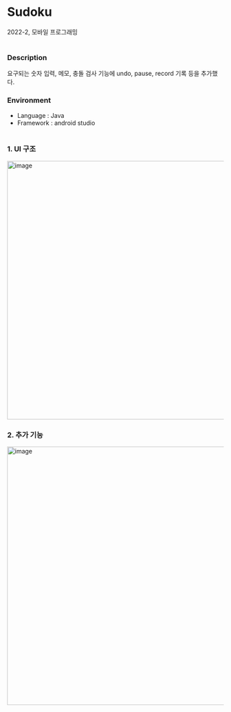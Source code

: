 # Sudoku
2022-2, 모바일 프로그래밍
<br/><br/>

### Description
요구되는 숫자 입력, 메모, 충돌 검사 기능에 undo, pause, record 기록 등을 추가했다.
<br/>

### Environment
- Language : Java
- Framework : android studio
<br/><br/>

### 1. UI 구조
<img width="600" alt="image" src="https://user-images.githubusercontent.com/90389517/206843108-4d0f9bf9-746c-43b4-9cc5-4e15841e8e0a.png">
<br/>

### 2. 추가 기능
<img width="600" alt="image" src="https://user-images.githubusercontent.com/90389517/206843150-ecf7b35b-42aa-4ed0-a9e3-164f233618ca.png">
